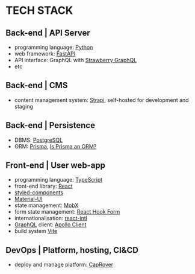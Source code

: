# TECH STACK

## Back-end | API Server

- programming language: [Python](https://www.python.org/)
- web framework: [FastAPI](https://github.com/tiangolo/fastapi)
- API interface: GraphQL with [Strawberry GraphQL](https://github.com/strawberry-graphql/strawberry)
- etc

## Back-end | CMS

- content management system: [Strapi](https://strapi.io/), self-hosted for development and staging

## Back-end | Persistence

- DBMS: [PostgreSQL](https://www.postgresql.org)
- ORM: [Prisma](https://www.prisma.io), [Is Prisma an ORM?](https://www.prisma.io/docs/concepts/overview/prisma-in-your-stack/is-prisma-an-orm)

## Front-end | User web-app

- programming language: [TypeScript](https://www.typescriptlang.org)
- front-end library: [React](https://react.dev)
- [styled-components](https://github.com/styled-components/styled-components)
- [Material-UI](https://mui.com)
- state management: [MobX](https://github.com/mobxjs/mobx)
- form state management: [React Hook Form](https://github.com/react-hook-form/react-hook-form)
- internationalisation: [react-intl](https://github.com/formatjs/formatjs)
- [GraphQL](https://graphql.org/) client: [Apollo Client](https://www.apollographql.com/docs/react/)
- build system [Vite](https://vitejs.dev)

## DevOps | Platform, hosting, CI&CD

- deploy and manage platform: [CapRover](https://caprover.com)
